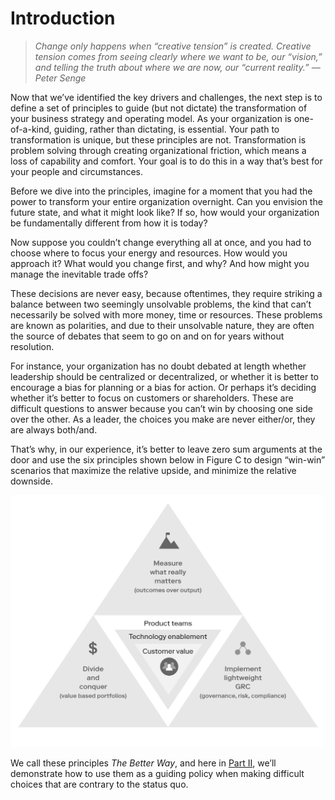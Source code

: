 # Introduction

> _Change only happens when “creative tension” is created. Creative tension comes from seeing clearly where we want to be, our “vision,” and telling the truth about where we are now, our “current reality.” — Peter Senge_

Now that we’ve identified the key drivers and challenges, the next step is to define a set of principles to guide \(but not dictate\) the transformation of your business strategy and operating model. As your organization is one-of-a-kind, guiding, rather than dictating, is essential. Your path to transformation is unique, but these principles are not. Transformation is problem solving through creating organizational friction, which means a loss of capability and comfort. Your goal is to do this in a way that’s best for your people and circumstances.

Before we dive into the principles, imagine for a moment that you had the power to transform your entire organization overnight. Can you envision the future state, and what it might look like? If so, how would your organization be fundamentally different from how it is today?

Now suppose you couldn’t change everything all at once, and you had to choose where to focus your energy and resources. How would you approach it? What would you change first, and why? And how might you manage the inevitable trade offs?

These decisions are never easy, because oftentimes, they require striking a balance between two seemingly unsolvable problems, the kind that can’t necessarily be solved with more money, time or resources. These problems are known as polarities, and due to their unsolvable nature, they are often the source of debates that seem to go on and on for years without resolution.

For instance, your organization has no doubt debated at length whether leadership should be centralized or decentralized, or whether it is better to encourage a bias for planning or a bias for action. Or perhaps it’s deciding whether it’s better to focus on customers or shareholders. These are difficult questions to answer because you can’t win by choosing one side over the other. As a leader, the choices you make are never either/or, they are always both/and.

That’s why, in our experience, it’s better to leave zero sum arguments at the door and use the six principles shown below in Figure C to design “win-win” scenarios that maximize the relative upside, and minimize the relative downside.

![Figure C: The Six Core Principles of the Better Way](.gitbook/assets/3%20%281%29.png)

We call these principles _The Better Way_, and here in [Part II](introduction.md), we’ll demonstrate how to use them as a guiding policy when making difficult choices that are contrary to the status quo.

